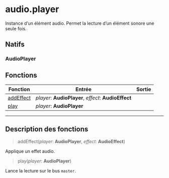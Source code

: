 # audio.player

Instance d’un élément audio.
Permet la lecture d’un élément sonore une seule fois.
## Natifs
### AudioPlayer
## Fonctions
|Fonction|Entrée|Sortie|
|-|-|-|
|[addEffect](#func_0)|*player*: **AudioPlayer**, *effect*: **AudioEffect**||
|[play](#func_1)|*player*: **AudioPlayer**||


***
## Description des fonctions

<a id="func_0"></a>
> addEffect(*player*: **AudioPlayer**, *effect*: **AudioEffect**)

Applique un effet audio.

<a id="func_1"></a>
> play(*player*: **AudioPlayer**)

Lance la lecture sur le bus `master`.

